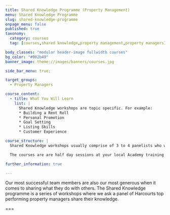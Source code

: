 ```yaml
---
title: Shared Knowledge Programme (Property Management)
menu: Shared Knowledge Programme
slug: shared-knowledge-programme
onpage_menu: false
published: true
taxonomy:
  category: courses
  tag: [courses,shared knowledge,property management,property managers]

body_classes: "modular header-image fullwidth courses"
bg_color: "#002b49"
banner_image: theme://images/banners/courses.jpg

side_bar_menu: true;

target_groups:
  - Property Managers

course_content:
  - title: What You Will Learn
    list: |
      Shared Knowledge workshops are topic specific. For example:
      * Building a Rent Roll
      * Personal Promotion
      * Goal Setting
      * Listing Skills
      * Customer Experience

course_structure: |
  Shared Knowledge workshops usually comprise of 3 to 4 panelists who will each speak briefly before the facilitator opens up to questions from the floor.

  The courses are are half day sessions at your local Academy training room but can be held off-site at a hired venue when attendee registrations are high.

further_information: true

---
```


Our most successful team members are also our most generous when it comes to sharing what they do with others. The Shared Knowledge programme is a series of workshops where we ask a panel of Harcourts top performing property managers share their knowledge.

===

